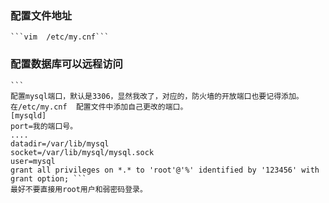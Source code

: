 ### 配置文件地址  
    ```vim  /etc/my.cnf```



### 配置数据库可以远程访问
    ```
    配置mysql端口，默认是3306，显然我改了，对应的，防火墙的开放端口也要记得添加。
    在/etc/my.cnf  配置文件中添加自己更改的端口。
    [mysqld]
    port=我的端口号。
    ....
    datadir=/var/lib/mysql
    socket=/var/lib/mysql/mysql.sock
    user=mysql
    grant all privileges on *.* to 'root'@'%' identified by '123456' with grant option; ```
    最好不要直接用root用户和弱密码登录。
